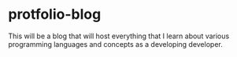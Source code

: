 # protfolio-blog
This will be a blog that will host everything that I learn about various programming languages and concepts as a developing developer.
